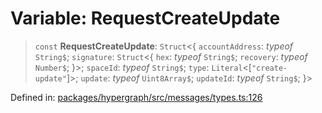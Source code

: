 # Variable: RequestCreateUpdate

> `const` **RequestCreateUpdate**: `Struct`\<\{ `accountAddress`: *typeof* `String$`; `signature`: `Struct`\<\{ `hex`: *typeof* `String$`; `recovery`: *typeof* `Number$`; \}\>; `spaceId`: *typeof* `String$`; `type`: `Literal`\<\[`"create-update"`\]\>; `update`: *typeof* `Uint8Array$`; `updateId`: *typeof* `String$`; \}\>

Defined in: [packages/hypergraph/src/messages/types.ts:126](https://github.com/hashirpm/hypergraph/blob/ab4ea1cdb9430798142e0d735aac9d31c2cf0ae0/packages/hypergraph/src/messages/types.ts#L126)
